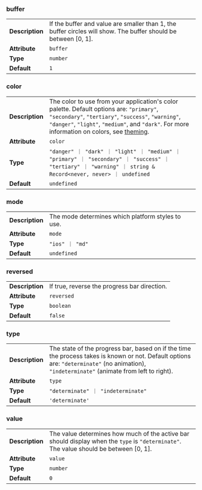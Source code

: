 

### buffer 

| | |
| --- | --- |
| **Description** | If the buffer and value are smaller than 1, the buffer circles will show. The buffer should be between [0, 1]. |
| **Attribute** | `buffer` |
| **Type** | `number` |
| **Default** | `1` |



### color 

| | |
| --- | --- |
| **Description** | The color to use from your application's color palette. Default options are: `"primary"`, `"secondary"`, `"tertiary"`, `"success"`, `"warning"`, `"danger"`, `"light"`, `"medium"`, and `"dark"`. For more information on colors, see [theming](/docs/theming/basics). |
| **Attribute** | `color` |
| **Type** | `"danger" ｜ "dark" ｜ "light" ｜ "medium" ｜ "primary" ｜ "secondary" ｜ "success" ｜ "tertiary" ｜ "warning" ｜ string & Record<never, never> ｜ undefined` |
| **Default** | `undefined` |



### mode 

| | |
| --- | --- |
| **Description** | The mode determines which platform styles to use. |
| **Attribute** | `mode` |
| **Type** | `"ios" ｜ "md"` |
| **Default** | `undefined` |



### reversed 

| | |
| --- | --- |
| **Description** | If true, reverse the progress bar direction. |
| **Attribute** | `reversed` |
| **Type** | `boolean` |
| **Default** | `false` |



### type 

| | |
| --- | --- |
| **Description** | The state of the progress bar, based on if the time the process takes is known or not. Default options are: `"determinate"` (no animation), `"indeterminate"` (animate from left to right). |
| **Attribute** | `type` |
| **Type** | `"determinate" ｜ "indeterminate"` |
| **Default** | `'determinate'` |



### value 

| | |
| --- | --- |
| **Description** | The value determines how much of the active bar should display when the `type` is `"determinate"`. The value should be between [0, 1]. |
| **Attribute** | `value` |
| **Type** | `number` |
| **Default** | `0` |

